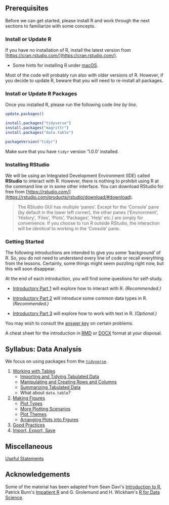 ## Prerequisites

Before we can get started, please install R and work through the next sections to familiarize with some concepts.

### Install or Update R 

If you have no installation of R, install the latest version from [https://cran.rstudio.com/](https://cran.rstudio.com/). 

* Some hints for installing R under [macOS](misc_notes#installation-under-macos).

Most of the code will probably run also with older versions of R. However, if you decide to update R, beware that  you will need to re-install all packages.

### Install or Update R Packages

Once you installed R, please run the following code _line by line_.

``` r
update.packages()

install.packages("tidyverse")
install.packages("magrittr")
install.packages("data.table")

packageVersion("tidyr")
```

Make sure that you have `tidyr` version ‘1.0.0’ installed. 

### Installing RStudio

We will be using an Integrated Development Environment (IDE) called **RStudio** to interact with R. However, there is nothing to prohibit using R at the command line or in some other interface. You can download RStudio for free from [https://rstudio.com/](https://rstudio.com/products/rstudio/download/#download).

> The RStudio GUI has multiple ‘panes’. Except for the ‘Console’ pane (by default in the lower left corner), the other panes (‘Environment’, ‘History’, ‘Files’, ‘Plots’, ‘Packages’, ‘Help’ etc.) are simply for convenience. If you choose to run R outside RStudio, the interaction will be _identical_ to working in the ‘Console’ pane.

### Getting Started

The following introductions are intended to give you some ‘background’ of R. So, you do not need to understand every line of code or recall everything from the lessons. Certainly, some things might seem puzzling right now, but this will soon disappear.

At the end of each introduction, you will find some questions for self-study.

* [Introductory Part 1](part_01-basic_interactions.md) will explore how to interact with R. _(Recommended.)_

* [Introductory Part 2](part_02-data_structures.md) will introduce some common data types in R. _(Recommended.)_

* [Introductory Part 3](part_03-working_with_strings.md) will explore how to work with text in R. _(Optional.)_

You may wish to consult the [answer key](answer_key) on certain problems.

A cheat sheet for the introduction in [RMD](part_00-cheat_sheet.Rmd) or [DOCX](part_00-cheat_sheet.docx) format at your disposal.

## Syllabus: Data Analysis

We focus on using packages from the [`tidyverse`](https://www.tidyverse.org).

1. [Working with Tables](part_10-working_with_tables.md)
    * [Importing and Tidying Tabulated Data](part_11-tidying_tables.md)
    * [Manipulating and Creating Rows and Columns](part_12-manipulating_tables.md)
    * [Summarizing Tabulated Data](part_13-summarizing_tables.md)
    * What about `data.table`?
2. [Making Figures](part_20-making_figures.md)
    * [Plot Types](part_21-plot_types.md)
    * [More Plotting Scenarios](part_22-plotting_scenarios.md)
    * [Plot Themes](part_23-plot_themes.md)
    * [Arranging Plots into Figures](part_24-arranging_plots.md)
3. [Good Practices](part_30-good_practices.md)
4. [Import, Export, Save](part_40-import_export_save.md)

## Miscellaneous

[Useful Statements](part_04-useful_statements.md)

## Acknowledgements

Some of the material has been adapted from Sean Davi's [Introduction to R](https://seandavi.github.io/ITR/index.html), Patrick Burn's [Impatient R](https://www.burns-stat.com/documents/tutorials/impatient-r/) and G. Grolemund and H. Wickham's [R for Data Science](https://r4ds.had.co.nz).